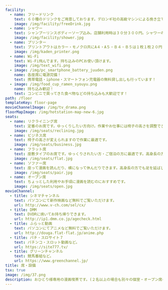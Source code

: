 ```yaml
---
facility:
  - name: フリードリンク
    text: ６０種のドリンクをご用意しております。デロンギ社の高級マシンによる挽き立てコーヒーや果汁１００％ジュースなど、他の漫画喫茶ではまず置いていないお飲物から、定番のコーラ、メロンソーダまで多数ございます。
    image: /img/facility/freeDrink.jpg
  - name: シャワー
    text: シャンプーリンスボディーソープ込み。店舗利用時は３０分３００円。シャワーのみ利用は３０分６００円。
    image: /img/facility/shower.jpg
  - name: プリンター
    text: プリントアウトはカラー・モノクロ共にA４・A５・Ｂ４・Ｂ５は１枚１枚２０円（税込）、Ａ３は１枚４０円（税込）。
    image: /img/kaden_printer.png
  - name: Wi-Fi
    text: Wi-Fi飛んでます。持ち込みのPCお使い頂けます。
    image: /img/text_wifi.png
  - image: /img/pc_smartphone_battery_juuden.png
    name: 各座席に電源完備！
    text: 携帯電話・iphone・スマートフォン充電器の無料貸し出しも行っています！
  - image: /img/food_cup_ramen_syouyu.png
    name: 持ち込み歓迎！
    text: コンビニで買ってきた食べ物などの持ち込みも大歓迎です！
path: /floor
templateKey: floor-page
movieChannelImage: /img/tv_drama.png
floorMapImage: /img/hotstation-map-new-6.jpg
seats:
  - name: リクライニング席
    text: 定番のお席です。ゆっくりしたい方向け。作業やお仕事には椅子の高さを調整できるビジネス席がおすすめです。
    image: /img/seats/reclining.jpg
  - name: ビジネス席
    text: 椅子の高さが変えられますので作業に最適です。
    image: /img/seats/business.jpg
  - name: フラット席
    text: 座敷タイプのお席です。ゆっくりされたい方・ご宿泊の方に最適です。高身長の方も安心な長めのお席も2席ございます。
    image: /img/seats/flat.jpg
  - name: ソファー席
    text: 座って漫画を読んだり、横になって休んだりできます。高身長の方でも足を延ばしてゆっくりお使いいただけます。
    image: /img/seats/pair.jpg
  - name: オープン席
    text: ちょっとした利用やお手頃に漫画を読むのにおすすめです。
    image: /img/seats/open.jpg
movieChannel:
  - title: シネマチャンネル
    text: パソコンにて新作映画など無料でご覧いただけます。
    url: http://www.v-ch.com/sel/cx/
  - title: DMM
    text: DVDRに焼いてお持ち帰りできます。
    url: http://ip1.dmm.co.jp/agecheck.html
  - title: ふらっと動画
    text: パソコンにてアニメなど無料でご覧いただけます。
    url: http://douga.flat-flat.jp/anime.php
  - title: パチ・スロサイト７
    text: パチンコ・スロット動画など。
    url: https://site777.tv/
  - title: グリーンチャンネル
    text: 競馬番組など。
    url: https://www.greenchannel.jp/
title: 席・設備
tsx: true
image: /img/37.png
description: おひとり様専用の漫画喫茶です。(２名以上の場合も別々の個室・オープン席のご利用は大歓迎です。)漫画・ネット・お仕事・ご宿泊などにお使いいただけます。※個室は快活クラブさんのような完全個室ではありません。上のほうは開いている個室になります。※店内で通話（zoom等含む）はできませんのでご注意ください。
---
```

